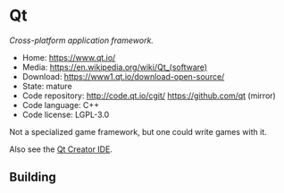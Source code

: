 # Qt

_Cross-platform application framework._

- Home: https://www.qt.io/
- Media: <https://en.wikipedia.org/wiki/Qt_(software)>
- Download: https://www1.qt.io/download-open-source/
- State: mature
- Code repository: http://code.qt.io/cgit/ https://github.com/qt (mirror)
- Code language: C++
- Code license: LGPL-3.0

Not a specialized game framework, but one could write games with it.

Also see the [Qt Creator IDE](https://wiki.qt.io/Qt_Creator).

## Building

